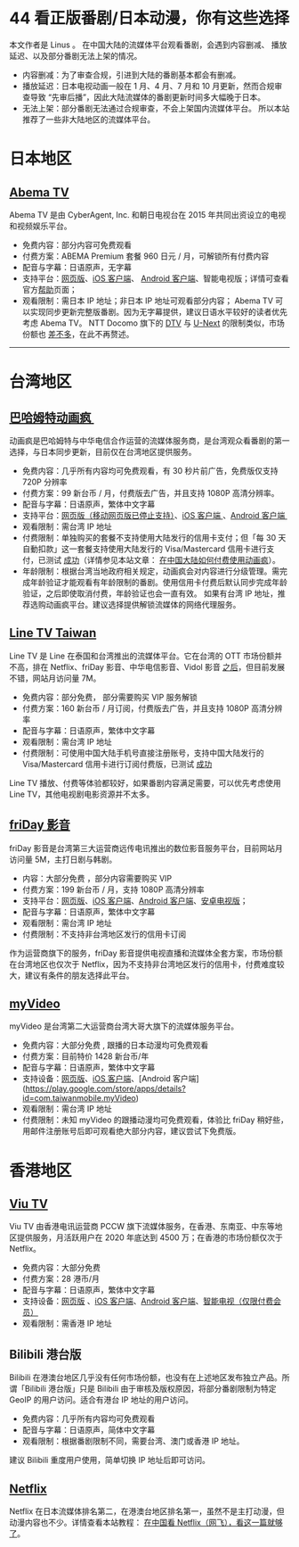# 44 看正版番剧/日本动漫，你有这些选择
本文作者是 Linus 。 
在中国大陆的流媒体平台观看番剧，会遇到内容删减、 播放延迟、以及部分番剧无法上架的情况。
* 内容删减：为了审查合规，引进到大陆的番剧基本都会有删减。
* 播放延迟：日本电视动画一般在 1 月、4 月、7 月和 10 月更新，然而合规审查导致 “先审后播”，因此大陆流媒体的番剧更新时间多大幅晚于日本。
* 无法上架：部分番剧无法通过合规审查，不会上架国内流媒体平台。
所以本站推荐了一些非大陆地区的流媒体平台。
# 日本地区

## [Abema TV](https://abema.tv/)
Abema TV 是由 CyberAgent, Inc. 和朝日电视台在 2015 年共同出资设立的电视和视频娱乐平台。
* 免费内容：部分内容可免费观看
* 付费方案：ABEMA Premium 套餐 960 日元 / 月，可解锁所有付费内容
* 配音与字幕：日语原声，无字幕
* 支持平台：[网页版](https://abema.tv/)、[iOS 客户端](https://itunes.apple.com/jp/app/abematv/id1074866833)、 [Android 客户端](https://play.google.com/store/apps/details?id=tv.abema&hl=ja)、智能电视版；详情可查看官方[帮助](https://help.abema.tv/hc/ja/articles/360013743211-ABEMA%E3%82%92%E5%88%A9%E7%94%A8%E3%81%A7%E3%81%8D%E3%82%8B%E3%83%87%E3%83%90%E3%82%A4%E3%82%B9%E3%81%AF-)页面；
* 观看限制：需日本 IP 地址；非日本 IP 地址可观看部分内容；
Abema TV 可以实现同步更新完整版番剧。因为无字幕提供，建议日语水平较好的读者优先考虑 Abema TV。
NTT Docomo 旗下的 [DTV](https://video.dmkt-sp.jp/) 与 [U-Next](https://video.unext.jp/) 的限制类似，市场份额也 [差不多](https://tbivision.com/2021/03/22/tbi-tech-analysis-exploring-japans-unique-pay-tv-streaming-ecosystem/)，在此不再赘述。

---- 
# 台湾地区
## [巴哈姆特动画疯 ](https://ani.gamer.com.tw/)
动画疯是巴哈姆特与中华电信合作运营的流媒体服务商，是台湾观众看番剧的第一选择，与日本同步更新，目前仅在台湾地区提供服务。

* 免费内容：几乎所有内容均可免费观看，有 30 秒片前广告，免费版仅支持 720P 分辨率
* 付费方案：99 新台币 / 月，付费版去广告，并且支持 1080P 高清分辨率。
* 配音与字幕：日语原声，繁体中文字幕
* 支持平台：[网页版（移动网页版已停止支持）](https://ani.gamer.com.tw/)、[iOS 客户端 ](https://prj.gamer.com.tw/app2u/animeapp.html)、[Android 客户端 ](https://play.google.com/store/apps/details?id=tw.com.gamer.android.animad&hl=zh_HK&gl=US)
* 观看限制：需台湾 IP 地址
* 付费限制：单独购买的套餐不支持使用大陆发行的信用卡支付；但「每 30 天 自動扣款」这一套餐支持使用大陆发行的 Visa/Mastercard 信用卡进行支付，已测试 [成功](https://cdn.shuziyimin.org/CleanShot-2021-06-24-at-00.32.20-2x.png)（详情参见本站文章： [在中国大陆如何付费使用动画疯](https://blog.shuziyimin.org/1293)）。
* 年龄限制：根据台湾当地政府相关规定，动画疯会对内容进行分级管理。需完成年龄验证才能观看有年龄限制的番剧。使用信用卡付费后默认同步完成年龄验证，之后即使取消付费，年龄验证也会一直有效。
如果有台湾 IP 地址，推荐选购动画疯平台。建议选择提供解锁流媒体的网络代理服务。


## [Line TV Taiwan](https://www.linetv.tw/)
Line TV 是 Line 在泰国和台湾推出的流媒体平台。它在台湾的 OTT 市场份额并不高，排在 Netflix、friDay 影音、中华电信影音、Vidol 影音 [之后](https://buzzorange.com/techorange/2021/05/19/ott-choice-netflix-kktv-linetv/)，但目前发展不错，网站月访问量 7M。

* 免费内容：部分免费， 部分需要购买 VIP 服务解锁
* 付费方案：160 新台币 / 月订阅，付费版去广告，并且支持 1080P 高清分辨率
* 配音与字幕：日语原声，繁体中文字幕
* 观看限制：需台湾 IP 地址
* 付费限制：可使用中国大陆手机号直接注册账号，支持中国大陆发行的 Visa/Mastercard 信用卡进行订阅付费版，已测试 [成功](https://cdn.shuziyimin.org/CleanShot-2021-06-24-at-00.30.50-2x.png)

Line TV  播放、付费等体验都较好，如果番剧内容满足需要，可以优先考虑使用 Line TV，其他电视剧电影资源并不太多。

## [friDay 影音](https://video.friday.tw/)
friDay 影音是台湾第三大运营商远传电讯推出的数位影音服务平台，目前网站月访问量 5M，主打日剧与韩剧。
* 内容：大部分免费 ，部分内容需要购买 VIP
* 付费方案：199 新台币 / 月，支持 1080P 高清分辨率
* 支持平台：[网页版](https://video.friday.tw/)、[iOS 客户端](https://itunes.apple.com/tw/app/id1027671676)、[Android 客户端](https://play.google.com/store/apps/details?id=net.fetnet.fetvod)、[安卓电视版](https://goo.gl/eGzz6A)；
* 配音与字幕：日语原声，繁体中文字幕
* 观看限制：需台湾 IP 地址
* 付费限制：不支持非台湾地区发行的信用卡订阅

作为运营商旗下的服务，friDay 影音提供电视直播和流媒体全套方案，市场份额在台湾地区也仅次于 Netflix，因为不支持非台湾地区发行的信用卡，付费难度较大，建议有条件的朋友选择此平台。

## [myVideo](https://www.myvideo.net.tw/)
myVideo 是台湾第二大运营商台湾大哥大旗下的流媒体服务平台。
* 免费内容：大部分免费 , 跟播的日本动漫均可免费观看
* 付费方案：目前特价 1428 新台币/年
* 配音与字幕：日语原声，繁体中文字幕
* 支持设备：[网页版](https://www.myvideo.net.tw/)、[iOS 客户端](https://itunes.apple.com/us/app/myvideo-bo-fang-qi/id567629616?ls=1&mt=8%27;void(0);)、[Android 客户端](https://play.google.com/store/apps/details?id=com.taiwanmobile.myVideo)
* 观看限制：需台湾 IP 地址
* 付费限制：未知
myVideo 的跟播动漫均可免费观看，体验比 friDay 稍好些，用邮件注册账号后即可观看绝大部分内容，建议尝试下免费版。

# 香港地区

## [Viu TV](https://www.viu.com/)
Viu TV 由香港电讯运营商 PCCW 旗下流媒体服务，在香港、东南亚、中东等地区提供服务，月活跃用户在 2020 年底达到 4500 万；在香港的市场份额仅次于 Netflix。
* 免费内容：大部分免费 
* 付费方案：28 港币/月
* 配音与字幕：日语原声，繁体中文字幕
* 支持设备：[网页版](https://www.viu.com/ott/hk) 、[iOS 客户端](https://itunes.apple.com/hk/app/viu/id1036095179)、[Android 客户端](https://play.google.com/store/apps/details?id=com.viu.phone&referrer=utm_source%3Dhttps%3A%2F%2Fwww.viu.com%2Fott%2Fhk%2F)、[智能电视（仅限付费会员）](https://help.viu.com/hc/zh-hk/articles/360052023232) 
* 观看限制：需香港 IP 地址

## Bilibili 港台版
Bilibili 在港澳台地区几乎没有任何市场份额，也没有在上述地区发布独立产品。所谓「Bilibili 港台版」只是 Bilibili 由于审核及版权原因，将部分番剧限制为特定 GeoIP 的用户访问。适合有港台 IP 地址的用户访问。
* 免费内容：几乎所有内容均可免费观看
* 配音与字幕：日语原声，简体中文字幕
* 观看限制：根据番剧限制不同，需要台湾、澳门或香港 IP 地址。

建议 Bilibili 重度用户使用，简单切换 IP 地址后即可访问。

## [Netflix](https://www.netflix.com)
Netflix 在日本流媒体排名第二，在港澳台地区排名第一，虽然不是主打动漫，但动漫内容也不少。详情查看本站教程： [在中国看 Netflix（网飞），看这一篇就够了](https://blog.shuziyimin.org/16)。



